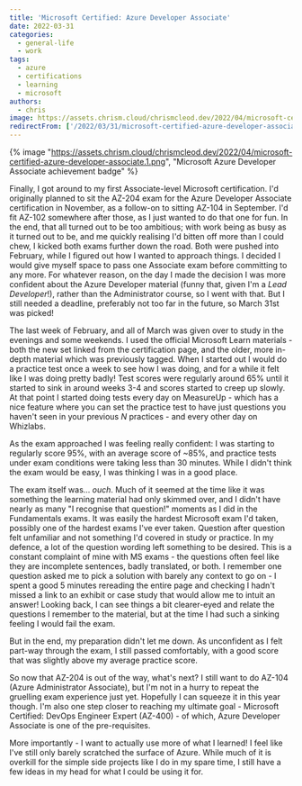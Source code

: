 ```yaml
---
title: 'Microsoft Certified: Azure Developer Associate'
date: 2022-03-31
categories:
  - general-life
  - work
tags:
  - azure
  - certifications
  - learning
  - microsoft
authors:
  - chris
image: https://assets.chrism.cloud/chrismcleod.dev/2022/04/microsoft-certified-azure-developer-associate.1.png
redirectFrom: ['/2022/03/31/microsoft-certified-azure-developer-associate/']
---
```


{% image "https://assets.chrism.cloud/chrismcleod.dev/2022/04/microsoft-certified-azure-developer-associate.1.png", "Microsoft Azure Developer Associate achievement badge" %}

Finally, I got around to my first Associate-level Microsoft certification. I'd originally planned to sit the AZ-204 exam for the Azure Developer Associate certification in November, as a follow-on to sitting AZ-104 in September. I'd fit AZ-102 somewhere after those, as I just wanted to do that one for fun. In the end, that all turned out to be too ambitious; with work being as busy as it turned out to be, and me quickly realising I'd bitten off more than I could chew, I kicked both exams further down the road. Both were pushed into February, while I figured out how I wanted to approach things. I decided I would give myself space to pass one Associate exam before committing to any more. For whatever reason, on the day I made the decision I was more confident about the Azure Developer material (funny that, given I'm a _Lead Developer_!), rather than the Administrator course, so I went with that. But I still needed a deadline, preferably not too far in the future, so March 31st was picked!

The last week of February, and all of March was given over to study in the evenings and some weekends. I used the official Microsoft Learn materials - both the new set linked from the certification page, and the older, more in-depth material which was previously tagged. When I started out I would do a practice test once a week to see how I was doing, and for a while it felt like I was doing pretty badly! Test scores were regularly around 65% until it started to sink in around weeks 3-4 and scores started to creep up slowly. At that point I started doing tests every day on MeasureUp - which has a nice feature where you can set the practice test to have just questions you haven't seen in your previous _N_ practices - and every other day on Whizlabs.

As the exam approached I was feeling really confident: I was starting to regularly score 95%, with an average score of ~85%, and practice tests under exam conditions were taking less than 30 minutes. While I didn't think the exam would be easy, I was thinking I was in a good place.

The exam itself was… _ouch_. Much of it seemed at the time like it was something the learning material had only skimmed over, and I didn't have nearly as many "I recognise that question!" moments as I did in the Fundamentals exams. It was easily the hardest Microsoft exam I'd taken, possibly one of the hardest exams I've ever taken. Question after question felt unfamiliar and not something I'd covered in study or practice. In my defence, a lot of the question wording left something to be desired. This is a constant complaint of mine with MS exams - the questions often feel like they are incomplete sentences, badly translated, or both. I remember one question asked me to pick a solution with barely any context to go on - I spent a good 5 minutes rereading the entire page and checking I hadn't missed a link to an exhibit or case study that would allow me to intuit an answer! Looking back, I can see things a bit clearer-eyed and relate the questions I remember to the material, but at the time I had such a sinking feeling I would fail the exam.

But in the end, my preparation didn't let me down. As unconfident as I felt part-way through the exam, I still passed comfortably, with a good score that was slightly above my average practice score.

So now that AZ-204 is out of the way, what's next? I still want to do AZ-104 (Azure Administrator Associate), but I'm not in a hurry to repeat the gruelling exam experience just yet. Hopefully I can squeeze it in this year though. I'm also one step closer to reaching my ultimate goal - Microsoft Certified: DevOps Engineer Expert (AZ-400) - of which, Azure Developer Associate is one of the pre-requisites.

More importantly - I want to actually use more of what I learned! I feel like I've still only barely scratched the surface of Azure. While much of it is overkill for the simple side projects like I do in my spare time, I still have a few ideas in my head for what I could be using it for.
